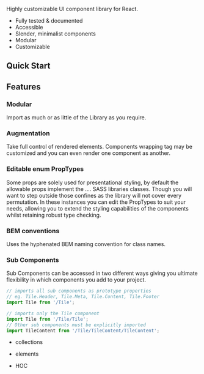 Highly customizable UI component library for React.

- Fully tested & documented
- Accessible
- Slender, minimalist components
- Modular
- Customizable 

## Quick Start

## Features
### Modular
Import as much or as little of the Library as you require.

### Augmentation
Take full control of rendered elements. Components wrapping tag may be customized and you can even render one component as another.

### Editable enum PropTypes
Some props are solely used for presentational styling, by default the allowable props implement the .... SASS libraries classes. Though you will want to step outside those confines as the library will not cover every permutation. In these instances you can edit the PropTypes to suit your needs, allowing you to extend the styling capabilities of the components whilst retaining robust type checking.  

### BEM conventions
Uses the hyphenated BEM naming convention for class names.

### Sub Components
Sub Components can be accessed in two different ways giving you ultimate flexibility in which components you add to your project.

```js
// imports all sub components as prototype properties
// eg. Tile.Header, Tile.Meta, Tile.Content, Tile.Footer
import Tile from '/Tile';

// imports only the Tile component
import Tile from '/Tile/Tile';
// Other sub components must be explicitly imported
import TileContent from '/Tile/TileContent/TileContent';
```




- collections

- elements

- HOC


